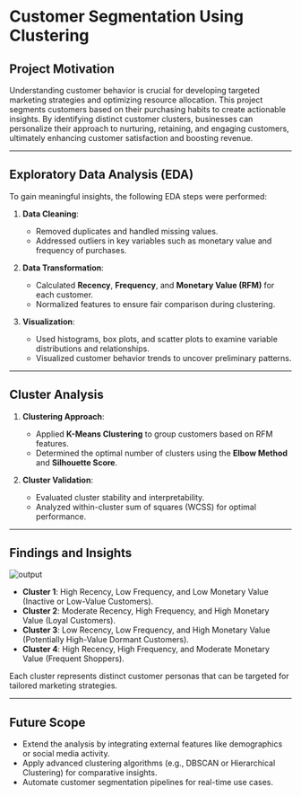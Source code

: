 # Customer Segmentation Using Clustering  

## Project Motivation  
Understanding customer behavior is crucial for developing targeted marketing strategies and optimizing resource allocation. This project segments customers based on their purchasing habits to create actionable insights. By identifying distinct customer clusters, businesses can personalize their approach to nurturing, retaining, and engaging customers, ultimately enhancing customer satisfaction and boosting revenue.  

---

## Exploratory Data Analysis (EDA)  
To gain meaningful insights, the following EDA steps were performed:  

1. **Data Cleaning**:  
   - Removed duplicates and handled missing values.  
   - Addressed outliers in key variables such as monetary value and frequency of purchases.  

2. **Data Transformation**:  
   - Calculated **Recency**, **Frequency**, and **Monetary Value (RFM)** for each customer.  
   - Normalized features to ensure fair comparison during clustering.  

3. **Visualization**:  
   - Used histograms, box plots, and scatter plots to examine variable distributions and relationships.  
   - Visualized customer behavior trends to uncover preliminary patterns.  

---

## Cluster Analysis  
1. **Clustering Approach**:  
   - Applied **K-Means Clustering** to group customers based on RFM features.  
   - Determined the optimal number of clusters using the **Elbow Method** and **Silhouette Score**.  

2. **Cluster Validation**:  
   - Evaluated cluster stability and interpretability.  
   - Analyzed within-cluster sum of squares (WCSS) for optimal performance.  

---

## Findings and Insights 
![output](https://github.com/user-attachments/assets/863a893b-3870-45b4-80f0-c49de341a44c)

- **Cluster 1**: High Recency, Low Frequency, and Low Monetary Value (Inactive or Low-Value Customers).  
- **Cluster 2**: Moderate Recency, High Frequency, and High Monetary Value (Loyal Customers).  
- **Cluster 3**: Low Recency, Low Frequency, and High Monetary Value (Potentially High-Value Dormant Customers).  
- **Cluster 4**: High Recency, High Frequency, and Moderate Monetary Value (Frequent Shoppers).  

Each cluster represents distinct customer personas that can be targeted for tailored marketing strategies.  

---

## Future Scope  
- Extend the analysis by integrating external features like demographics or social media activity.  
- Apply advanced clustering algorithms (e.g., DBSCAN or Hierarchical Clustering) for comparative insights.  
- Automate customer segmentation pipelines for real-time use cases.  

